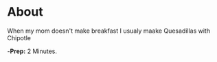 # About
 
When my mom doesn't make breakfast I usualy maake Quesadillas with Chipotle

-**Prep:** 2 Minutes.


